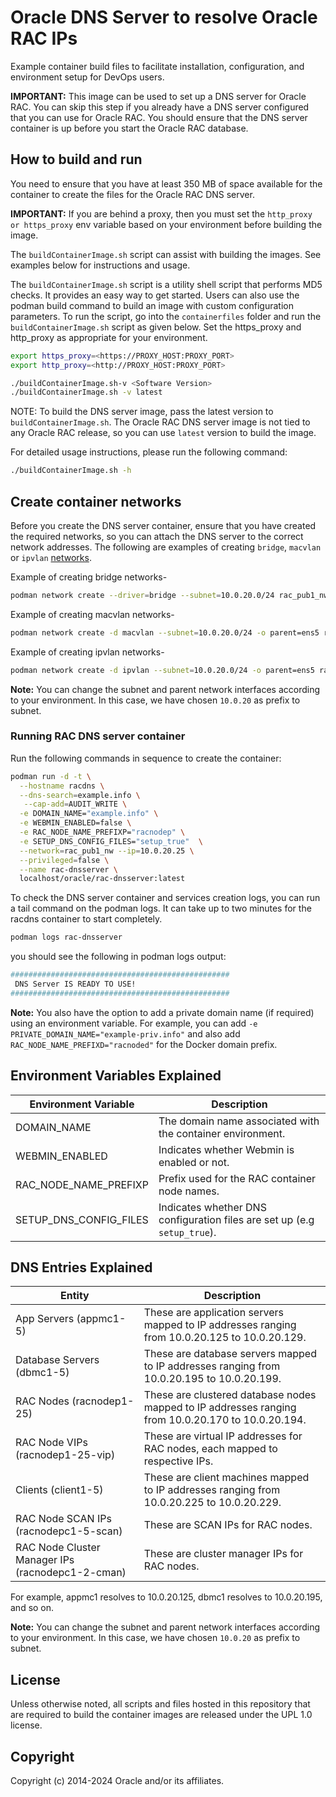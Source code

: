# Oracle DNS Server to resolve Oracle RAC IPs

Example container build files to facilitate installation, configuration, and environment setup for DevOps users.

**IMPORTANT:** This image can be used to set up a DNS server for Oracle RAC. You can skip this step if you already have a DNS server configured that you can use for Oracle RAC. You should ensure that the DNS server container is up before you start the Oracle RAC database.

## How to build and run
You need to ensure that you have at least 350 MB of space available for the container to create the files for the Oracle RAC DNS server.

**IMPORTANT:** If you are behind a proxy, then you must set the `http_proxy or https_proxy` env variable based on your environment before building the image.

The `buildContainerImage.sh` script can assist with building the images. See examples below for instructions and usage.

The `buildContainerImage.sh` script is a utility shell script that performs MD5 checks. It provides an easy way to get started. Users can also use the podman build command to build an image with custom configuration parameters. To run the script, go into the `containerfiles` folder and run the `buildContainerImage.sh` script as given below. Set the https_proxy and http_proxy as appropriate for your environment.

```bash
export https_proxy=<https://PROXY_HOST:PROXY_PORT>
export http_proxy=<http://PROXY_HOST:PROXY_PORT>

./buildContainerImage.sh-v <Software Version>
./buildContainerImage.sh -v latest
```
NOTE: To build the DNS server image, pass the latest version to `buildContainerImage.sh`. The Oracle RAC DNS server image is not tied to any Oracle RAC release, so you can use `latest` version to build the image.

For detailed usage instructions, please run the following command:

```bash
./buildContainerImage.sh -h
```

## Create container networks
Before you create the DNS server container, ensure that you have created the required networks, so you can attach the DNS server to the correct network addresses. The following are examples of creating `bridge`, `macvlan` or `ipvlan` [networks](#https://docs.podman.io/en/latest/markdown/podman-network-create.1.html).

Example of creating bridge networks- 
```bash
podman network create --driver=bridge --subnet=10.0.20.0/24 rac_pub1_nw
```
Example of creating macvlan networks- 
```bash
podman network create -d macvlan --subnet=10.0.20.0/24 -o parent=ens5 rac_pub1_nw
```

Example of creating ipvlan networks- 
```bash
podman network create -d ipvlan --subnet=10.0.20.0/24 -o parent=ens5 rac_pub1_nw
```

**Note:** You can change the subnet and parent network interfaces according to your environment. In this case, we have chosen `10.0.20` as prefix to subnet.

### Running RAC DNS server container
Run the following commands in sequence to create the container:

```bash
podman run -d -t \
  --hostname racdns \
  --dns-search=example.info \
   --cap-add=AUDIT_WRITE \
  -e DOMAIN_NAME="example.info" \
  -e WEBMIN_ENABLED=false \
  -e RAC_NODE_NAME_PREFIXP="racnodep" \
  -e SETUP_DNS_CONFIG_FILES="setup_true"  \
  --network=rac_pub1_nw --ip=10.0.20.25 \
  --privileged=false \
  --name rac-dnsserver \
  localhost/oracle/rac-dnsserver:latest
```

To check the DNS server container and services creation logs, you can run a tail command on the podman logs. It can take up to two minutes for the racdns container to start completely.

```bash
podman logs rac-dnsserver
```

you should see the following in podman logs output:

```bash
#################################################
 DNS Server IS READY TO USE!
#################################################
```
**Note:** You also have the option to add a private domain name (if required) using an environment variable. For example, you can add `-e PRIVATE_DOMAIN_NAME="example-priv.info"` and also add `RAC_NODE_NAME_PREFIXD="racnoded"` for the Docker domain prefix.

## Environment Variables Explained
| Environment Variable    | Description                                                                                                         |
|-------------------------|---------------------------------------------------------------------------------------------------------------------|
| DOMAIN_NAME              | The domain name associated with the container environment.                                                                    |
| WEBMIN_ENABLED           | Indicates whether Webmin is enabled or not.                                                                         |
| RAC_NODE_NAME_PREFIXP    | Prefix used for the RAC container node names.                                                                                 |
| SETUP_DNS_CONFIG_FILES   | Indicates whether DNS configuration files are set up (e.g `setup_true`).                                                |

## DNS Entries Explained

| Entity                      | Description                                                                  |
|-----------------------------|------------------------------------------------------------------------------|
| App Servers (appmc1-5)     | These are application servers mapped to IP addresses ranging from 10.0.20.125 to 10.0.20.129. |
| Database Servers (dbmc1-5) | These are database servers mapped to IP addresses ranging from 10.0.20.195 to 10.0.20.199. |
| RAC Nodes (racnodep1-25)   | These are clustered database nodes mapped to IP addresses ranging from 10.0.20.170 to 10.0.20.194. |
| RAC Node VIPs (racnodep1-25-vip) | These are virtual IP addresses for RAC nodes, each mapped to respective IPs. |
| Clients (client1-5)         | These are client machines mapped to IP addresses ranging from 10.0.20.225 to 10.0.20.229. |
| RAC Node SCAN IPs (racnodepc1-5-scan) | These are SCAN IPs for RAC nodes. |
| RAC Node Cluster Manager IPs (racnodepc1-2-cman) | These are cluster manager IPs for RAC nodes. |

For example, appmc1 resolves to 10.0.20.125, dbmc1 resolves to 10.0.20.195, and so on.

**Note:** You can change the subnet and parent network interfaces according to your environment. In this case, we have chosen `10.0.20` as prefix to subnet.

## License

Unless otherwise noted, all scripts and files hosted in this repository that are required to build the container images are released under the UPL 1.0 license.

## Copyright

Copyright (c) 2014-2024 Oracle and/or its affiliates.
